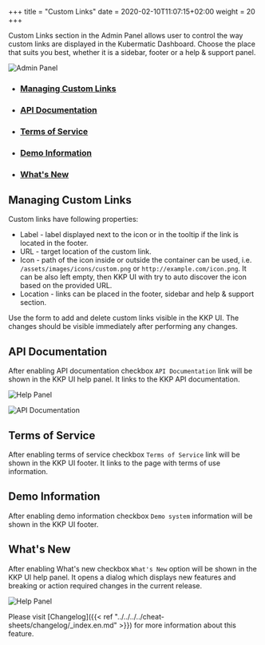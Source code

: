 +++
title = "Custom Links"
date = 2020-02-10T11:07:15+02:00
weight = 20
+++

Custom Links section in the Admin Panel allows user to control the way custom links are displayed in the Kubermatic
Dashboard. Choose the place that suits you best, whether it is a sidebar, footer or a help & support panel.

![Admin Panel](/img/kubermatic/main/ui/custom_links.png?height=250px&classes=shadow,border "Custom Links Settings")

- ### [Managing Custom Links](#managing-custom-links)
- ### [API Documentation](#api-documentation)
- ### [Terms of Service](#terms-of-service)
- ### [Demo Information](#demo-information)
- ### [What's New](#whats-new)

## Managing Custom Links
Custom links have following properties:
- Label - label displayed next to the icon or in the tooltip if the link is located in the footer.
- URL - target location of the custom link.
- Icon - path of the icon inside or outside the container can be used, i.e. `/assets/images/icons/custom.png` or
  `http://example.com/icon.png`. It can be also left empty, then KKP UI with try to auto discover the icon based on the
  provided URL.
- Location - links can be placed in the footer, sidebar and help & support section.

Use the form to add and delete custom links visible in the KKP UI. The changes should be visible immediately after
performing any changes.

## API Documentation
After enabling API documentation checkbox `API Documentation` link will be shown in the KKP UI help panel. It links to
the KKP API documentation.

![Help Panel](/img/kubermatic/main/ui/help_panel.png?height=250px&classes=shadow,border "Help Panel")

![API Documentation](/img/kubermatic/main/ui/api_docs.png?height=250px&classes=shadow,border "API Documentation")

## Terms of Service
After enabling terms of service checkbox `Terms of Service` link will be shown in the KKP UI footer. It links to the
page with terms of use information.

## Demo Information
After enabling demo information checkbox `Demo system` information will be shown in the KKP UI footer.

## What's New
After enabling What's new checkbox `What's New` option will be shown in the KKP UI help panel. It opens a dialog which 
displays new features and breaking or action required changes in the current release.

![Help Panel](/img/kubermatic/main/ui/help_panel.png?height=250px&classes=shadow,border "Help Panel")

Please visit [Changelog]({{< ref "../../../../cheat-sheets/changelog/_index.en.md" >}}) for more information about this 
feature.
